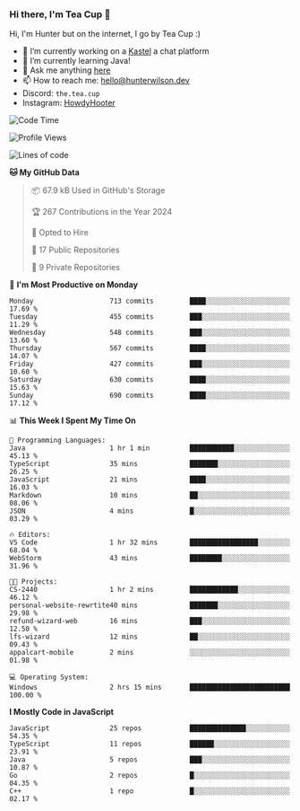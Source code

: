 ### Hi there, I'm Tea Cup 👋 

Hi, I'm Hunter but on the internet, I go by Tea Cup :)

- 🔭 I’m currently working on a [Kastel](https://github.com/KastelApp) a chat platform
- 🌱 I’m currently learning Java!
- 💬 Ask me anything [here](https://github.com/TheTeaCup/TheTeaCup/issues)
- 📫 How to reach me: [hello@hunterwilson.dev](mailto:hello@hunterwilson.dev)
- Discord: `the.tea.cup`
- Instagram: [HowdyHooter](https://instagram.com/HowdyHooter)

<!--START_SECTION:waka-->
![Code Time](http://img.shields.io/badge/Code%20Time-515%20hrs%2053%20mins-blue)

![Profile Views](http://img.shields.io/badge/Profile%20Views-1-blue)

![Lines of code](https://img.shields.io/badge/From%20Hello%20World%20I%27ve%20Written-1.1%20million%20lines%20of%20code-blue)

**🐱 My GitHub Data** 

> 📦 67.9 kB Used in GitHub's Storage 
 > 
> 🏆 267 Contributions in the Year 2024
 > 
> 💼 Opted to Hire
 > 
> 📜 17 Public Repositories 
 > 
> 🔑 9 Private Repositories 
 > 
📅 **I'm Most Productive on Monday** 

```text
Monday                   713 commits         ████░░░░░░░░░░░░░░░░░░░░░   17.69 % 
Tuesday                  455 commits         ███░░░░░░░░░░░░░░░░░░░░░░   11.29 % 
Wednesday                548 commits         ███░░░░░░░░░░░░░░░░░░░░░░   13.60 % 
Thursday                 567 commits         ████░░░░░░░░░░░░░░░░░░░░░   14.07 % 
Friday                   427 commits         ███░░░░░░░░░░░░░░░░░░░░░░   10.60 % 
Saturday                 630 commits         ████░░░░░░░░░░░░░░░░░░░░░   15.63 % 
Sunday                   690 commits         ████░░░░░░░░░░░░░░░░░░░░░   17.12 % 
```


📊 **This Week I Spent My Time On** 

```text
💬 Programming Languages: 
Java                     1 hr 1 min          ███████████░░░░░░░░░░░░░░   45.13 % 
TypeScript               35 mins             ███████░░░░░░░░░░░░░░░░░░   26.25 % 
JavaScript               21 mins             ████░░░░░░░░░░░░░░░░░░░░░   16.03 % 
Markdown                 10 mins             ██░░░░░░░░░░░░░░░░░░░░░░░   08.06 % 
JSON                     4 mins              █░░░░░░░░░░░░░░░░░░░░░░░░   03.29 % 

🔥 Editors: 
VS Code                  1 hr 32 mins        █████████████████░░░░░░░░   68.04 % 
WebStorm                 43 mins             ████████░░░░░░░░░░░░░░░░░   31.96 % 

🐱‍💻 Projects: 
CS-2440                  1 hr 2 mins         ████████████░░░░░░░░░░░░░   46.12 % 
personal-website-rewrtite40 mins             ███████░░░░░░░░░░░░░░░░░░   29.98 % 
refund-wizard-web        16 mins             ███░░░░░░░░░░░░░░░░░░░░░░   12.50 % 
lfs-wizard               12 mins             ██░░░░░░░░░░░░░░░░░░░░░░░   09.43 % 
appalcart-mobile         2 mins              ░░░░░░░░░░░░░░░░░░░░░░░░░   01.98 % 

💻 Operating System: 
Windows                  2 hrs 15 mins       █████████████████████████   100.00 % 
```

**I Mostly Code in JavaScript** 

```text
JavaScript               25 repos            ██████████████░░░░░░░░░░░   54.35 % 
TypeScript               11 repos            ██████░░░░░░░░░░░░░░░░░░░   23.91 % 
Java                     5 repos             ███░░░░░░░░░░░░░░░░░░░░░░   10.87 % 
Go                       2 repos             █░░░░░░░░░░░░░░░░░░░░░░░░   04.35 % 
C++                      1 repo              █░░░░░░░░░░░░░░░░░░░░░░░░   02.17 % 
```




<!--END_SECTION:waka-->
